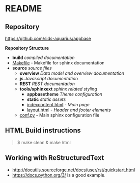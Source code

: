
README
======


Repository
----------
https://github.com/sids-aquarius/appbase

**Repository Structure**
> 
   - **build** *compiled documentation*
   - <u>Makefile</u> - Makefile for sphinx documentation
   - **source** *source files*
     - **overview** *Data model and overview documentation*
     - **js**       *Javascript documentation*
     - **REST**     *REST documentation*
     - **tools/sphinxext**    *sphinx related styling*
         - **appbasetheme** *Theme configuration*
         - **static** *static assets*
         - <u>indexcontent.html</u> - *Main page*
         - <u>layout.html</u>      - *Header and footer elements*
     - <u>conf.py</u> - Main sphinx configuration file
   
HTML Build instructions
------------------

> $ make clean & make html
  

Working with ReStructuredText
---------------------------
* http://docutils.sourceforge.net/docs/user/rst/quickstart.html
* https://docs.python.org/3/ is a good example.
